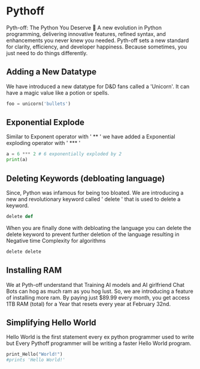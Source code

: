 # Pythoff
Pyth-off: The Python You Deserve 🐍 A new evolution in Python programming, delivering innovative features, refined syntax, and enhancements you never knew you needed. Pyth-off sets a new standard for clarity, efficiency, and developer happiness. Because sometimes, you just need to do things differently.

## Adding a New Datatype
We have introduced a new datatype for D&D fans called a 'Unicorn'. It can have a magic value like a potion or spells. 

```python
foo = unicorn('bullets')
```

##  Exponential Explode
Similar to Exponent operator with ' ** ' we have added a Exponential exploding operator with ' *** ' 

```python
a = 6 *** 2 # 6 exponentially exploded by 2
print(a)
```

## Deleting Keywords (debloating language) 
Since, Python was infamous for being too bloated. We are introducing a new and revolutionary keyword called ' delete ' that is used to delete a keyword. 
```python
delete def
```
When you are finally done with debloating the language you can delete the delete keyword to prevent further deletion of the language resulting in Negative time Complexity for algorithms
```python
delete delete
```
## Installing RAM 
We at Pyth-off understand that Training AI models and AI girlfriend Chat Bots can hog as much ram as you hog lust. So, we are introducing a feature of installing more ram. By paying just $89.99 every month, you get access 1TB RAM (total) for a Year that resets every year at February 32nd. 

## Simplifying Hello World 
Hello World is the first statement every ex python programmer used to write but Every Pythoff programmer will be writing a faster Hello World program. 
```python
print_Hello("World!")
#prints 'Hello World!' 
```
